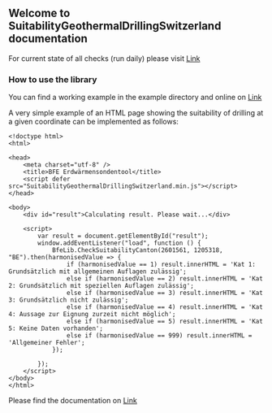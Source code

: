 ## Welcome to SuitabilityGeothermalDrillingSwitzerland documentation

For current state of all checks (run daily) please visit [Link](cantons_test.html)

### How to use the library

You can find a working example in the example directory and online on [Link](example/)

A very simple example of an HTML page showing the suitability of drilling at a given coordinate can be implemented as follows:

```
<!doctype html>
<html>

<head>
    <meta charset="utf-8" />
    <title>BFE Erdwärmensondentool</title>
    <script defer src="SuitabilityGeothermalDrillingSwitzerland.min.js"></script>
</head>

<body>
    <div id="result">Calculating result. Please wait...</div>

    <script>
		var result = document.getElementById("result");
		window.addEventListener("load", function () {
			BfeLib.CheckSuitabilityCanton(2601561, 1205318, "BE").then(harmonisedValue => {
                if (harmonisedValue == 1) result.innerHTML = 'Kat 1: Grundsätzlich mit allgemeinen Auflagen zulässig';
                else if (harmonisedValue == 2) result.innerHTML = 'Kat 2: Grundsätzlich mit speziellen Auflagen zulässig';
                else if (harmonisedValue == 3) result.innerHTML = 'Kat 3: Grundsätzlich nicht zulässig';
                else if (harmonisedValue == 4) result.innerHTML = 'Kat 4: Aussage zur Eignung zurzeit nicht möglich';
                else if (harmonisedValue == 5) result.innerHTML = 'Kat 5: Keine Daten vorhanden';
                else if (harmonisedValue == 999) result.innerHTML = 'Allgemeiner Fehler';
            });

        });
	</script>
</body>
</html>
```

Please find the documentation on [Link](documentation.html)

